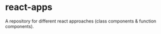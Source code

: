# react-apps
A repository for different react approaches (class components &amp; function components).
